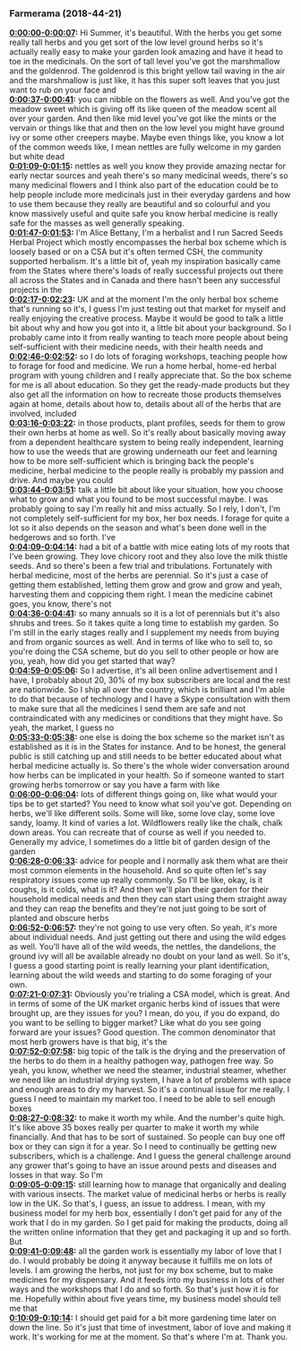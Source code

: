 ### Farmerama  (2018-44-21)
**[0:00:00-0:00:07](https://soundcloud.com/farmerama-radio/shorts-alice-bettany-from-sacred-seeds-herbal-project#t=0:00:00):**  Hi Summer, it's beautiful. With the herbs you get some really tall herbs and you get  sort of the low level ground herbs so it's actually really easy to make your garden look  amazing and have it head to toe in the medicinals. On the sort of tall level you've got the marshmallow  and the goldenrod. The goldenrod is this bright yellow tail waving in the air and the marshmallow  is just like, it has this super soft leaves that you just want to rub on your face and  
**[0:00:37-0:00:41](https://soundcloud.com/farmerama-radio/shorts-alice-bettany-from-sacred-seeds-herbal-project#t=0:00:37):**  you can nibble on the flowers as well. And you've got the meadow sweet which is giving  off its like queen of the meadow scent all over your garden. And then like mid level  you've got like the mints or the vervain or things like that and then on the low level  you might have ground ivy or some other creepers maybe. Maybe even things like, you know a  lot of the common weeds like, I mean nettles are fully welcome in my garden but white dead  
**[0:01:09-0:01:15](https://soundcloud.com/farmerama-radio/shorts-alice-bettany-from-sacred-seeds-herbal-project#t=0:01:09):**  nettles as well you know they provide amazing nectar for early nectar sources and yeah there's  so many medicinal weeds, there's so many medicinal flowers and I think also part of the education  could be to help people include more medicinals just in their everyday gardens and how to  use them because they really are beautiful and so colourful and you know massively useful  and quite safe you know herbal medicine is really safe for the masses as well generally speaking.  
**[0:01:47-0:01:53](https://soundcloud.com/farmerama-radio/shorts-alice-bettany-from-sacred-seeds-herbal-project#t=0:01:47):**  I'm Alice Bettany, I'm a herbalist and I run Sacred Seeds Herbal Project which mostly  encompasses the herbal box scheme which is loosely based or on a CSA but it's often  termed CSH, the community supported herbalism. It's a little bit of, yeah my inspiration  basically came from the States where there's loads of really successful projects out there  all across the States and in Canada and there hasn't been any successful projects in the  
**[0:02:17-0:02:23](https://soundcloud.com/farmerama-radio/shorts-alice-bettany-from-sacred-seeds-herbal-project#t=0:02:17):**  UK and at the moment I'm the only herbal box scheme that's running so it's, I guess I'm  just testing out that market for myself and really enjoying the creative process. Maybe  it would be good to talk a little bit about why and how you got into it, a little bit  about your background. So I probably came into it from really wanting to teach more  people about being self-sufficient with their medicine needs, with their health needs and  
**[0:02:46-0:02:52](https://soundcloud.com/farmerama-radio/shorts-alice-bettany-from-sacred-seeds-herbal-project#t=0:02:46):**  so I do lots of foraging workshops, teaching people how to forage for food and medicine.  We run a home herbal, home-ed herbal program with young children and I really appreciate  that. So the box scheme for me is all about education. So they get the ready-made products  but they also get all the information on how to recreate those products themselves again  at home, details about how to, details about all of the herbs that are involved, included  
**[0:03:16-0:03:22](https://soundcloud.com/farmerama-radio/shorts-alice-bettany-from-sacred-seeds-herbal-project#t=0:03:16):**  in those products, plant profiles, seeds for them to grow their own herbs at home as well.  So it's really about basically moving away from a dependent healthcare system to being  really independent, learning how to use the weeds that are growing underneath our feet  and learning how to be more self-sufficient which is bringing back the people's medicine,  herbal medicine to the people really is probably my passion and drive. And maybe you could  
**[0:03:44-0:03:51](https://soundcloud.com/farmerama-radio/shorts-alice-bettany-from-sacred-seeds-herbal-project#t=0:03:44):**  talk a little bit about like your situation, how you choose what to grow and what you found  to be most successful maybe.  I was probably going to say I'm really hit and miss actually. So I rely, I don't, I'm  not completely self-sufficient for my box, her box needs. I forage for quite a lot so  it also depends on the season and what's been done well in the hedgerows and so forth. I've  
**[0:04:09-0:04:14](https://soundcloud.com/farmerama-radio/shorts-alice-bettany-from-sacred-seeds-herbal-project#t=0:04:09):**  had a bit of a battle with mice eating lots of my roots that I've been growing. They love  chicory root and they also love the milk thistle seeds. And so there's been a few trial and  tribulations. Fortunately with herbal medicine, most of the herbs are perennial. So it's just  a case of getting them established, letting them grow and grow and grow and yeah, harvesting  them and coppicing them right. I mean the medicine cabinet goes, you know, there's not  
**[0:04:36-0:04:41](https://soundcloud.com/farmerama-radio/shorts-alice-bettany-from-sacred-seeds-herbal-project#t=0:04:36):**  so many annuals so it is a lot of perennials but it's also shrubs and trees. So it takes  quite a long time to establish my garden. So I'm still in the early stages really and  I supplement my needs from buying and from organic sources as well.  And in terms of like who to sell to, so you're doing the CSA scheme, but do you sell to other  people or how are you, yeah, how did you get started that way?  
**[0:04:59-0:05:06](https://soundcloud.com/farmerama-radio/shorts-alice-bettany-from-sacred-seeds-herbal-project#t=0:04:59):**  So I advertise, it's all been online advertisement and I have, I probably about 20, 30% of my  box subscribers are local and the rest are nationwide. So I ship all over the country,  which is brilliant and I'm able to do that because of technology and I have a Skype consultation  with them to make sure that all the medicines I send them are safe and not contraindicated  with any medicines or conditions that they might have. So yeah, the market, I guess no  
**[0:05:33-0:05:38](https://soundcloud.com/farmerama-radio/shorts-alice-bettany-from-sacred-seeds-herbal-project#t=0:05:33):**  one else is doing the box scheme so the market isn't as established as it is in the States  for instance. And to be honest, the general public is still catching up and still needs  to be better educated about what herbal medicine actually is. So there's the whole wider conversation  around how herbs can be implicated in your health.  So if someone wanted to start growing herbs tomorrow or say you have a farm with like  
**[0:06:00-0:06:04](https://soundcloud.com/farmerama-radio/shorts-alice-bettany-from-sacred-seeds-herbal-project#t=0:06:00):**  lots of different things going on, like what would your tips be to get started?  You need to know what soil you've got. Depending on herbs, we'll like different soils. Some  will like, some love clay, some love sandy, loamy. It kind of varies a lot. Wildflowers  really like the chalk, chalk down areas. You can recreate that of course as well if you  needed to. Generally my advice, I sometimes do a little bit of garden design of the garden  
**[0:06:28-0:06:33](https://soundcloud.com/farmerama-radio/shorts-alice-bettany-from-sacred-seeds-herbal-project#t=0:06:28):**  advice for people and I normally ask them what are their most common elements in the  household. And so quite often let's say respiratory issues come up really commonly. So I'll be  like, okay, is it coughs, is it colds, what is it? And then we'll plan their garden for  their household medical needs and then they can start using them straight away and they  can reap the benefits and they're not just going to be sort of planted and obscure herbs  
**[0:06:52-0:06:57](https://soundcloud.com/farmerama-radio/shorts-alice-bettany-from-sacred-seeds-herbal-project#t=0:06:52):**  they're not going to use very often. So yeah, it's more about individual needs.  And just getting out there and using the wild edges as well. You'll have all of the wild  weeds, the nettles, the dandelions, the ground ivy will all be available already no doubt  on your land as well. So it's, I guess a good starting point is really learning your plant  identification, learning about the wild weeds and starting to do some foraging of your own.  
**[0:07:21-0:07:31](https://soundcloud.com/farmerama-radio/shorts-alice-bettany-from-sacred-seeds-herbal-project#t=0:07:21):**  Obviously you're trialing a CSA model, which is great. And in terms of some of the UK market  organic herbs kind of issues that were brought up, are they issues for you? I mean, do you,  if you do expand, do you want to be selling to bigger market? Like what do you see going  forward are your issues?  Good question. The common denominator that most herb growers have is that big, it's the  
**[0:07:52-0:07:58](https://soundcloud.com/farmerama-radio/shorts-alice-bettany-from-sacred-seeds-herbal-project#t=0:07:52):**  big topic of the talk is the drying and the preservation of the herbs to do them in a  healthy pathogen way, pathogen free way. So yeah, you know, whether we need the steamer,  industrial steamer, whether we need like an industrial drying system, I have a lot of  problems with space and enough areas to dry my harvest. So it's a continual issue for  me really. I guess I need to maintain my market too. I need to be able to sell enough boxes  
**[0:08:27-0:08:32](https://soundcloud.com/farmerama-radio/shorts-alice-bettany-from-sacred-seeds-herbal-project#t=0:08:27):**  to make it worth my while. And the number's quite high. It's like above 35 boxes really  per quarter to make it worth my while financially. And that has to be sort of sustained. So people  can buy one off box or they can sign it for a year. So I need to continually be getting  new subscribers, which is a challenge. And I guess the general challenge around any grower  that's going to have an issue around pests and diseases and losses in that way. So I'm  
**[0:09:05-0:09:15](https://soundcloud.com/farmerama-radio/shorts-alice-bettany-from-sacred-seeds-herbal-project#t=0:09:05):**  still learning how to manage that organically and dealing with various insects. The market  value of medicinal herbs or herbs is really low in the UK. So that's, I guess, an issue  to address. I mean, with my business model for my herb box, essentially I don't get paid  for any of the work that I do in my garden. So I get paid for making the products, doing  all the written online information that they get and packaging it up and so forth. But  
**[0:09:41-0:09:48](https://soundcloud.com/farmerama-radio/shorts-alice-bettany-from-sacred-seeds-herbal-project#t=0:09:41):**  all the garden work is essentially my labor of love that I do. I would probably be doing  it anyway because it fulfills me on lots of levels. I am growing the herbs, not just for  my box scheme, but to make medicines for my dispensary. And it feeds into my business  in lots of other ways and the workshops that I do and so forth. So that's just how it is  for me. Hopefully within about five years time, my business model should tell me that  
**[0:10:09-0:10:14](https://soundcloud.com/farmerama-radio/shorts-alice-bettany-from-sacred-seeds-herbal-project#t=0:10:09):**  I should get paid for a bit more gardening time later on down the line. So it's just  that time of investment, labor of love and making it work. It's working for me at the  moment. So that's where I'm at.  Thank you.  